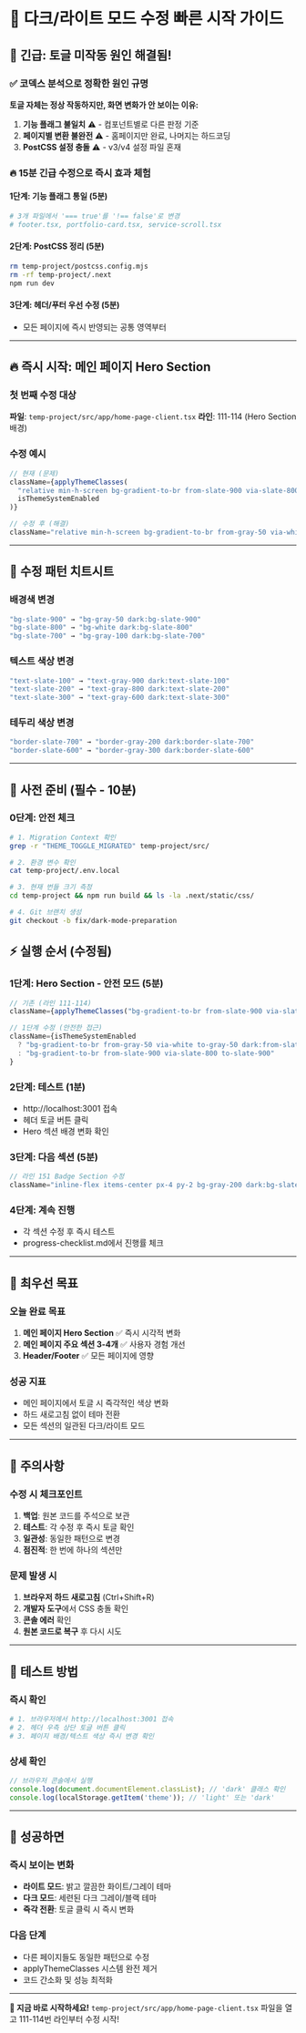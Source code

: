 # 🚀 다크/라이트 모드 수정 빠른 시작 가이드

## 🚨 긴급: 토글 미작동 원인 해결됨! 

### ✅ 코덱스 분석으로 정확한 원인 규명
**토글 자체는 정상 작동하지만, 화면 변화가 안 보이는 이유:**

1. **기능 플래그 불일치** ⚠️ - 컴포넌트별로 다른 판정 기준
2. **페이지별 변환 불완전** ⚠️ - 홈페이지만 완료, 나머지는 하드코딩
3. **PostCSS 설정 충돌** ⚠️ - v3/v4 설정 파일 혼재

### 🔥 15분 긴급 수정으로 즉시 효과 체험

#### 1단계: 기능 플래그 통일 (5분)
```bash
# 3개 파일에서 '=== true'를 '!== false'로 변경
# footer.tsx, portfolio-card.tsx, service-scroll.tsx
```

#### 2단계: PostCSS 정리 (5분)
```bash
rm temp-project/postcss.config.mjs
rm -rf temp-project/.next
npm run dev
```

#### 3단계: 헤더/푸터 우선 수정 (5분)
- 모든 페이지에 즉시 반영되는 공통 영역부터

---

## 🔥 즉시 시작: 메인 페이지 Hero Section

### 첫 번째 수정 대상
**파일**: `temp-project/src/app/home-page-client.tsx`
**라인**: 111-114 (Hero Section 배경)

### 수정 예시
```typescript
// 현재 (문제)
className={applyThemeClasses(
  "relative min-h-screen bg-gradient-to-br from-slate-900 via-slate-800 to-slate-900", 
  isThemeSystemEnabled
)}

// 수정 후 (해결)
className="relative min-h-screen bg-gradient-to-br from-gray-50 via-white to-gray-50 dark:from-slate-900 dark:via-slate-800 dark:to-slate-900"
```

---

## 📝 수정 패턴 치트시트

### 배경색 변경
```typescript
"bg-slate-900" → "bg-gray-50 dark:bg-slate-900"
"bg-slate-800" → "bg-white dark:bg-slate-800"  
"bg-slate-700" → "bg-gray-100 dark:bg-slate-700"
```

### 텍스트 색상 변경
```typescript
"text-slate-100" → "text-gray-900 dark:text-slate-100"
"text-slate-200" → "text-gray-800 dark:text-slate-200"
"text-slate-300" → "text-gray-600 dark:text-slate-300"
```

### 테두리 색상 변경
```typescript
"border-slate-700" → "border-gray-200 dark:border-slate-700"
"border-slate-600" → "border-gray-300 dark:border-slate-600"
```

---

## 🚨 사전 준비 (필수 - 10분)

### 0단계: 안전 체크
```bash
# 1. Migration Context 확인
grep -r "THEME_TOGGLE_MIGRATED" temp-project/src/

# 2. 환경 변수 확인  
cat temp-project/.env.local

# 3. 현재 번들 크기 측정
cd temp-project && npm run build && ls -la .next/static/css/

# 4. Git 브랜치 생성
git checkout -b fix/dark-mode-preparation
```

## ⚡ 실행 순서 (수정됨)

### 1단계: Hero Section - 안전 모드 (5분)
```typescript
// 기존 (라인 111-114)
className={applyThemeClasses("bg-gradient-to-br from-slate-900 via-slate-800 to-slate-900", isThemeSystemEnabled)}

// 1단계 수정 (안전한 접근)
className={isThemeSystemEnabled 
  ? "bg-gradient-to-br from-gray-50 via-white to-gray-50 dark:from-slate-900 dark:via-slate-800 dark:to-slate-900"
  : "bg-gradient-to-br from-slate-900 via-slate-800 to-slate-900"
}
```

### 2단계: 테스트 (1분)
- http://localhost:3001 접속
- 헤더 토글 버튼 클릭
- Hero 섹션 배경 변화 확인

### 3단계: 다음 섹션 (5분)  
```typescript
// 라인 151 Badge Section 수정
className="inline-flex items-center px-4 py-2 bg-gray-200 dark:bg-slate-700 text-gray-800 dark:text-slate-200 rounded-full text-sm font-medium mb-8"
```

### 4단계: 계속 진행
- 각 섹션 수정 후 즉시 테스트
- progress-checklist.md에서 진행률 체크

---

## 🎯 최우선 목표

### 오늘 완료 목표
1. **메인 페이지 Hero Section** ✅ 즉시 시각적 변화
2. **메인 페이지 주요 섹션 3-4개** ✅ 사용자 경험 개선
3. **Header/Footer** ✅ 모든 페이지에 영향

### 성공 지표
- 메인 페이지에서 토글 시 즉각적인 색상 변화
- 하드 새로고침 없이 테마 전환  
- 모든 섹션의 일관된 다크/라이트 모드

---

## 🚨 주의사항

### 수정 시 체크포인트
1. **백업**: 원본 코드를 주석으로 보관
2. **테스트**: 각 수정 후 즉시 토글 확인
3. **일관성**: 동일한 패턴으로 변경
4. **점진적**: 한 번에 하나의 섹션만

### 문제 발생 시
1. **브라우저 하드 새로고침** (Ctrl+Shift+R)
2. **개발자 도구**에서 CSS 충돌 확인
3. **콘솔 에러** 확인
4. **원본 코드로 복구** 후 다시 시도

---

## 📱 테스트 방법

### 즉시 확인
```bash
# 1. 브라우저에서 http://localhost:3001 접속
# 2. 헤더 우측 상단 토글 버튼 클릭  
# 3. 페이지 배경/텍스트 색상 즉시 변경 확인
```

### 상세 확인
```javascript
// 브라우저 콘솔에서 실행
console.log(document.documentElement.classList); // 'dark' 클래스 확인
console.log(localStorage.getItem('theme')); // 'light' 또는 'dark'
```

---

## 🎉 성공하면

### 즉시 보이는 변화
- **라이트 모드**: 밝고 깔끔한 화이트/그레이 테마
- **다크 모드**: 세련된 다크 그레이/블랙 테마
- **즉각 전환**: 토글 클릭 시 즉시 변화

### 다음 단계
- 다른 페이지들도 동일한 패턴으로 수정
- applyThemeClasses 시스템 완전 제거
- 코드 간소화 및 성능 최적화

---

**🚀 지금 바로 시작하세요!**
`temp-project/src/app/home-page-client.tsx` 파일을 열고 111-114번 라인부터 수정 시작!